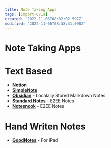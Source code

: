 ```yaml
---
title: Note Taking Apps
tags: [Import-671a]
created: '2022-11-06T08:32:02.597Z'
modified: '2022-11-06T08:38:31.098Z'
---
```


# Note Taking Apps


# Text Based

- [**Notion**](https://notion.so)
- [**SimpleNote**](https://simplenote.com)
- [**Obsidian**](https://obsidian.md) - Localally Stored Markdown Notes
- [**Standard Notes**](https://standardnotes.com) - E2EE Notes
- [**Notesnook**](https://notesnook.com) - E2EE Notes

# Hand Writen Notes
- [**GoodNotes**](https://goodnotes.com) - For iPad
